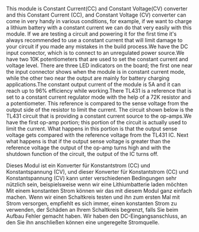 This module is Constant Current(CC) and Constant Voltage(CV) converter and this  Constant Current (CC), and Constant Voltage (CV) converter can come in very handy in various conditions, for example, if we  want to charge a lithium battery with a constant current we can do that very easily with this module. If we are testing a circuit and powering it for the first time it's always recommended to use a constant current that will limit damage to your circuit if you made any mistakes in the build process.We have the DC input connector, which is to connect to an unregulated power source.We have two 10K potentiometers that are used to set the constant current and voltage level. There are three LED indicators on the board; the first one near the input connector shows when the module is in constant current mode, while the other two near the output are mainly for battery charging applications.The constant output current of the module is 5A and it can reach up to 96% efficiency while working.There TL431 is a reference that is set to a constant current regulator mode with the help of a 72K resistor and a potentiometer. This reference is compared to the sense voltage from the output side of the resistor to limit the current. The circuit shown below is the TL431 circuit that is providing a constant current source to the op-amps.We  have the first op-amp portion; this portion of the circuit is actually used to limit the current. What happens in this portion is that the output sense voltage gets compared with the reference voltage from the TL431 IC. Next what happens is that if the output sense voltage is greater than the reference voltage the output of the op-amp turns high and with the shutdown function of the circuit, the output of the IC turns off.

Dieses Modul ist ein Konverter für Konstantstrom (CC) und Konstantspannung (CV), und dieser Konverter für Konstantstrom (CC) und Konstantspannung (CV) kann unter verschiedenen Bedingungen sehr nützlich sein, beispielsweise wenn wir eine Lithiumbatterie laden möchten Mit einem konstanten Strom können wir das mit diesem Modul ganz einfach machen. Wenn wir einen Schaltkreis testen und ihn zum ersten Mal mit Strom versorgen, empfiehlt es sich immer, einen konstanten Strom zu verwenden, der Schäden an Ihrem Schaltkreis begrenzt, falls Sie beim Aufbau Fehler gemacht haben. Wir haben den DC-Eingangsanschluss, an den Sie ihn anschließen können eine ungeregelte Stromquelle. 
